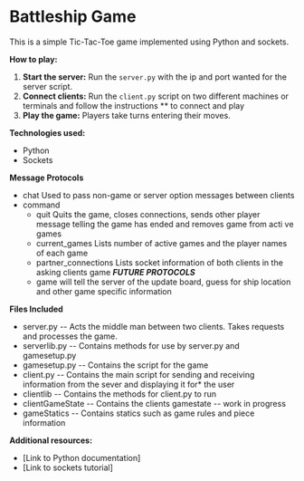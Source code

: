 # Battleship Game

This is a simple Tic-Tac-Toe game implemented using Python and sockets.

**How to play:**
1. **Start the server:** Run the `server.py` with the ip and port wanted for the server script.
2. **Connect clients:**  Run the `client.py` script on two different machines or terminals and follow the instructions     **                    to connect and play
3. **Play the game:** Players take turns entering their moves. 

**Technologies used:**
* Python
* Sockets

**Message Protocols**
* chat
  Used to pass non-game or server option messages between clients 
* command
  * quit
    Quits the game, closes connections, sends other player message telling the game has ended and removes game from acti    ve games
  * current_games 
    Lists number of active games and the player names of each game
  * partner_connections
    Lists socket information of both clients in the asking clients game
***FUTURE PROTOCOLS***
  * game
    will tell the server of the update board, guess for ship location and other game specific information
  
**Files Included**
* server.py       -- Acts the middle man between two clients. Takes requests and processes the game.
* serverlib.py    -- Contains methods for use by server.py and gamesetup.py
* gamesetup.py    -- Contains the script for the game
* client.py       -- Contains the main script for sending and receiving information from the sever and displaying it for*                    the user
* clientlib       -- Contains the methods for client.py to run
* clientGameState -- Contains the clients gamestate -- work in progress
* gameStatics     -- Contains statics such as game rules and piece information

**Additional resources:**
* [Link to Python documentation]
* [Link to sockets tutorial]
    
